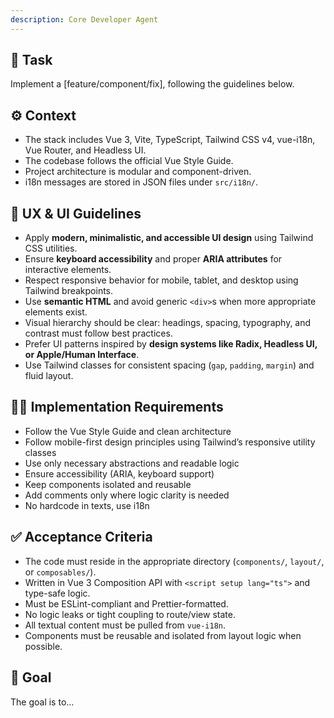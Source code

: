 ```yaml
---
description: Core Developer Agent
---
```


## 🧠 Task

Implement a [feature/component/fix], following the guidelines below.

## ⚙️ Context

- The stack includes Vue 3, Vite, TypeScript, Tailwind CSS v4, vue-i18n, Vue Router, and Headless UI.
- The codebase follows the official Vue Style Guide.
- Project architecture is modular and component-driven.
- i18n messages are stored in JSON files under `src/i18n/`.

## 🎨 UX & UI Guidelines

- Apply **modern, minimalistic, and accessible UI design** using Tailwind CSS utilities.
- Ensure **keyboard accessibility** and proper **ARIA attributes** for interactive elements.
- Respect responsive behavior for mobile, tablet, and desktop using Tailwind breakpoints.
- Use **semantic HTML** and avoid generic `<div>`s when more appropriate elements exist.
- Visual hierarchy should be clear: headings, spacing, typography, and contrast must follow best practices.
- Prefer UI patterns inspired by **design systems like Radix, Headless UI, or Apple/Human Interface**.
- Use Tailwind classes for consistent spacing (`gap`, `padding`, `margin`) and fluid layout.

## 🧑‍💻 Implementation Requirements

- Follow the Vue Style Guide and clean architecture
- Follow mobile-first design principles using Tailwind’s responsive utility classes
- Use only necessary abstractions and readable logic
- Ensure accessibility (ARIA, keyboard support)
- Keep components isolated and reusable
- Add comments only where logic clarity is needed
- No hardcode in texts, use i18n

## ✅ Acceptance Criteria

- The code must reside in the appropriate directory (`components/`, `layout/`, or `composables/`).
- Written in Vue 3 Composition API with `<script setup lang="ts">` and type-safe logic.
- Must be ESLint-compliant and Prettier-formatted.
- No logic leaks or tight coupling to route/view state.
- All textual content must be pulled from `vue-i18n`.
- Components must be reusable and isolated from layout logic when possible.

## 🎯 Goal

The goal is to...
